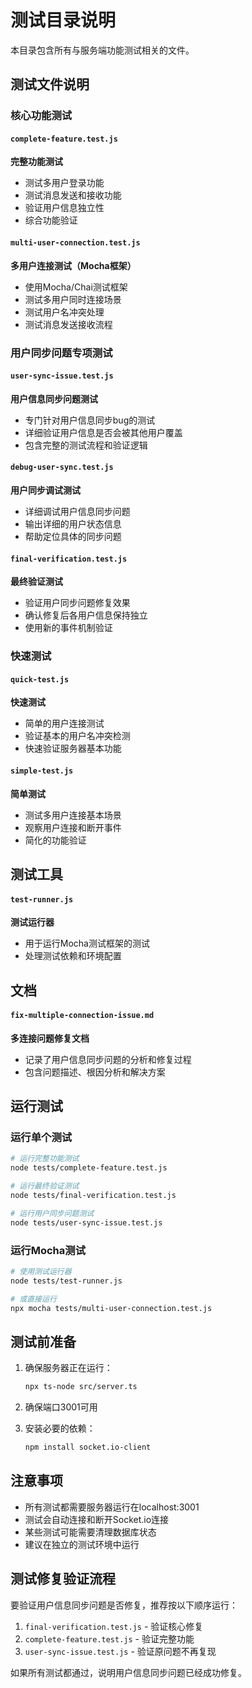 # 测试目录说明

本目录包含所有与服务端功能测试相关的文件。

## 测试文件说明

### 核心功能测试

#### `complete-feature.test.js`
**完整功能测试**
- 测试多用户登录功能
- 测试消息发送和接收功能  
- 验证用户信息独立性
- 综合功能验证

#### `multi-user-connection.test.js`
**多用户连接测试（Mocha框架）**
- 使用Mocha/Chai测试框架
- 测试多用户同时连接场景
- 测试用户名冲突处理
- 测试消息发送接收流程

### 用户同步问题专项测试

#### `user-sync-issue.test.js`
**用户信息同步问题测试**
- 专门针对用户信息同步bug的测试
- 详细验证用户信息是否会被其他用户覆盖
- 包含完整的测试流程和验证逻辑

#### `debug-user-sync.test.js`
**用户同步调试测试**
- 详细调试用户信息同步问题
- 输出详细的用户状态信息
- 帮助定位具体的同步问题

#### `final-verification.test.js`
**最终验证测试**
- 验证用户同步问题修复效果
- 确认修复后各用户信息保持独立
- 使用新的事件机制验证

### 快速测试

#### `quick-test.js`
**快速测试**
- 简单的用户连接测试
- 验证基本的用户名冲突检测
- 快速验证服务器基本功能

#### `simple-test.js`
**简单测试**
- 测试多用户连接基本场景
- 观察用户连接和断开事件
- 简化的功能验证

## 测试工具

#### `test-runner.js`
**测试运行器**
- 用于运行Mocha测试框架的测试
- 处理测试依赖和环境配置

## 文档

#### `fix-multiple-connection-issue.md`
**多连接问题修复文档**
- 记录了用户信息同步问题的分析和修复过程
- 包含问题描述、根因分析和解决方案

## 运行测试

### 运行单个测试
```bash
# 运行完整功能测试
node tests/complete-feature.test.js

# 运行最终验证测试
node tests/final-verification.test.js

# 运行用户同步问题测试
node tests/user-sync-issue.test.js
```

### 运行Mocha测试
```bash
# 使用测试运行器
node tests/test-runner.js

# 或直接运行
npx mocha tests/multi-user-connection.test.js
```

## 测试前准备

1. 确保服务器正在运行：
   ```bash
   npx ts-node src/server.ts
   ```

2. 确保端口3001可用

3. 安装必要的依赖：
   ```bash
   npm install socket.io-client
   ```

## 注意事项

- 所有测试都需要服务器运行在localhost:3001
- 测试会自动连接和断开Socket.io连接
- 某些测试可能需要清理数据库状态
- 建议在独立的测试环境中运行

## 测试修复验证流程

要验证用户信息同步问题是否修复，推荐按以下顺序运行：

1. `final-verification.test.js` - 验证核心修复
2. `complete-feature.test.js` - 验证完整功能
3. `user-sync-issue.test.js` - 验证原问题不再复现

如果所有测试都通过，说明用户信息同步问题已经成功修复。